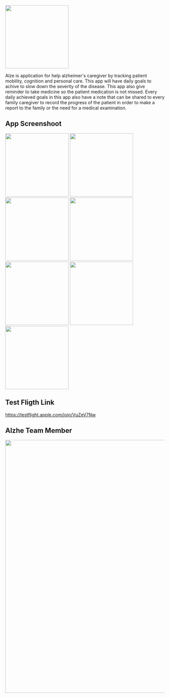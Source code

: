 <img src="https://user-images.githubusercontent.com/69495883/183069102-5e7728bc-9794-4a13-89d3-ddb3beb938c0.png" width="200">



Alze is application for help alzheimer's caregiver by tracking patient mobility, cognition and personal care. This app will have daily goals to achive to slow down the severity of the disease. This app also give reminder to take medicine so the patient medication is not missed. Every daily achieved goals in this app also have a note that can be shared to every family caregiver to record the progress of the patient in order to make a report to the family or the need for a medical examination.

## App Screenshoot
<p align="left">
  <img src="https://user-images.githubusercontent.com/69495883/177800401-e3888fb6-4fb4-4568-81be-54ee9526cb60.png" width="200">
  <img src="https://user-images.githubusercontent.com/69495883/177800421-c3757ada-01fe-4266-9b3e-b48f4b97f508.png" width="200">
  <img src="https://user-images.githubusercontent.com/69495883/177800448-73ff9087-0084-4a39-9b39-abfc668cc1eb.png" width="200">
  <img src="https://user-images.githubusercontent.com/69495883/177799008-9a3adcb4-298a-41d7-87de-a9d7cea5d75c.png" width="200">
  <img src="https://user-images.githubusercontent.com/69495883/177800527-ba0f42eb-0138-4f1f-928d-0a70bfb54318.png" width="200">
  <img src="https://user-images.githubusercontent.com/69495883/177800555-a3eae5f6-ce25-4144-96c1-db061a310e28.png" width="200">
  <img src="https://user-images.githubusercontent.com/69495883/177800542-fdebb58e-525e-4a8b-aafa-f1fe3b0cafd5.png" width="200">
</p>

## Test Fligth Link
https://testflight.apple.com/join/VuZeV7Nw

## Alzhe Team Member
<p align="center"> 
  <img src="https://user-images.githubusercontent.com/69495883/177809043-2e066538-616a-49ca-b60b-16803da65b17.png" width="800">
</p>
